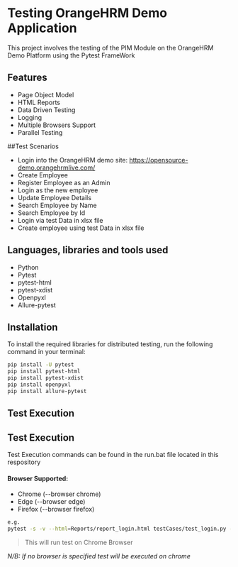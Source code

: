 # Testing OrangeHRM Demo Application
This project involves the testing of the PIM Module on the OrangeHRM Demo Platform using the Pytest FrameWork

## Features
- Page Object Model
- HTML Reports
- Data Driven Testing
- Logging
- Multiple Browsers Support
- Parallel Testing

##Test Scenarios
- Login into the OrangeHRM demo site: https://opensource-demo.orangehrmlive.com/
- Create Employee
- Register Employee as an Admin
- Login as the new employee
- Update Employee Details
- Search Employee by Name
- Search Employee by Id
- Login via test Data in xlsx file
- Create employee using test Data in xlsx file

## Languages, libraries and tools used
- Python
- Pytest
- pytest-html
- pytest-xdist
- Openpyxl
- Allure-pytest

## Installation
To install the required libraries for distributed testing, run the following command in your terminal:
```bash
pip install -U pytest
pip install pytest-html
pip install pytest-xdist
pip install openpyxl
pip install allure-pytest
```

## Test Execution
## Test Execution
Test Execution commands can be found in the run.bat file located in this respository 

#### Browser Supported:
- Chrome (--browser chrome)
- Edge (--browser edge)
- Firefox (--browser firefox)
  
```bash
e.g.
pytest -s -v --html=Reports/report_login.html testCases/test_login.py --browser chrome
```
> This will run test on Chrome Browser

_N/B: If no browser is specified test will be executed on chrome_

   



